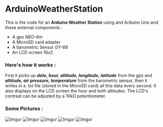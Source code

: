 # ArduinoWeatherStation

This is the code for an **Arduino Weather Station** using and Arduino Uno and these external components :
- A gps *NEO-6m*
- A MicroSD card adapter
- A barometric Sensor *GY-68*
- An LCD screen 16x2

### Here's how it works :

First it picks up ***date, hour, altitude, longitude, latitude*** from the gps and ***altitude, air pressure, temperature*** from the barometric sensor, then it
writes in a .txt file (stored in the MicroSD card) all this data every second. It also displays on the LCD screen the hour and both altitudes. The LCD's contrast can be adjusted by a 10kΩ potentiometer.

### Some Pictures :

![Imgur](https://i.imgur.com/cRvQRQZ.jpg)
![Imgur](https://i.imgur.com/hTr37KB.jpg)
![Imgur](https://i.imgur.com/I3wEVip.jpg)
![Imgur](https://i.imgur.com/eHRCKYs.jpg)
![Imgur](https://i.imgur.com/7mmzeo3.jpg)

